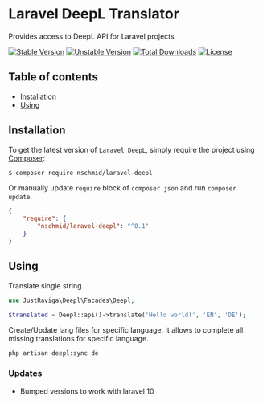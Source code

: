 # Laravel DeepL Translator

Provides access to DeepL API for Laravel projects

[![Stable Version][badge_stable]][link_packagist]
[![Unstable Version][badge_unstable]][link_packagist]
[![Total Downloads][badge_downloads]][link_packagist]
[![License][badge_license]][link_license]

## Table of contents

* [Installation](#installation)
* [Using](#using)

## Installation

To get the latest version of `Laravel DeepL`, simply require the project using [Composer](https://getcomposer.org):

```bash
$ composer require nschmid/laravel-deepl
```

Or manually update `require` block of `composer.json` and run `composer update`.

```json
{
    "require": {
        "nschmid/laravel-deepl": "^0.1"
    }
}
```

## Using

Translate single string

```php
use JustRaviga\Deepl\Facades\Deepl;

$translated = Deepl::api()->translate('Hello world!', 'EN', 'DE');
```


Create/Update lang files for specific language. It allows to complete all missing translations for specific language.

```shell
php artisan deepl:sync de
```

[badge_downloads]:      https://img.shields.io/packagist/dt/nschmid/laravel-deepl.svg?style=flat-square

[badge_license]:        https://img.shields.io/packagist/l/nschmid/laravel-deepl.svg?style=flat-square

[badge_stable]:         https://img.shields.io/github/v/release/nschmid/laravel-deepl?label=stable&style=flat-square

[badge_unstable]:       https://img.shields.io/badge/unstable-dev--main-orange?style=flat-square

[link_license]:         LICENSE

[link_packagist]:       https://packagist.org/packages/nschmid/laravel-deepl


### Updates
- Bumped versions to work with laravel 10
